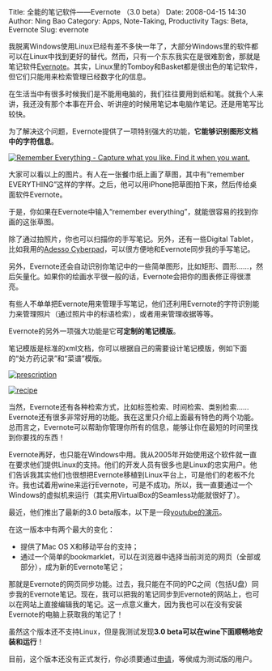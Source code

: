 Title: 全能的笔记软件——Evernote （3.0 beta）
Date: 2008-04-15 14:30
Author: Ning Bao
Category: Apps, Note-Taking, Productivity
Tags: Beta, Evernote
Slug: evernote

我脱离Windows使用Linux已经有差不多快一年了，大部分Windows里的软件都可以在Linux中找到更好的替代。然而，只有一个东东我实在是很难割舍，那就是笔记软件[Evernote](http://evernote.com/)。其实，Linux里的Tomboy和Basket都是很出色的笔记软件，但它们只能用来检索管理已经数字化的信息。

在生活当中有很多时候我们是不能用电脑的，我们往往要用到纸和笔。就我个人来讲，我还没有那个本事在开会、听讲座的时候用笔记本电脑作笔记。还是用笔写比较快。

为了解决这个问题，Evernote提供了一项特别强大的功能，**它能够识别图形文档中的字符信息**。

[![Remember Everything - Capture what you like. Find it when you
want.](http://i.linuxtoy.org/i/2008/04/evernote.jpg "evernote")](http://i.linuxtoy.org/i/2008/04/evernote.jpg)

大家可以看以上的图片。有人在一张餐巾纸上画了草图，其中有“remember
EVERYTHING”这样的字样。之后，他可以用iPhone把草图拍下来，然后传给桌面软件Evernote。

于是，你如果在Evernote中输入“remember
everything”，就能很容易的找到你画的这张草图。

除了通过拍照片，你也可以扫描你的手写笔记。另外，还有一些Digital
Tablet，比如我用的[Adesso
Cyberpad](http://www.adesso.com/products_detail.asp?productid=294)，可以很方便地和Evernote同步我的手写笔记。

另外，Evernote还会自动识别你笔记中的一些简单图形，比如矩形、圆形……，然后矢量化。如果你的绘画水平很一般的话，Evernote会把你的图表修正得很漂亮。

有些人不单单把Evernote用来管理手写笔记，他们还利用Evernote的字符识别能力来管理照片（通过照片中的标语检索），或者用来管理收据等等。

Evernote的另外一项强大功能是它**可定制的笔记模版**。

笔记模版是标准的xml文档，你可以根据自己的需要设计笔记模版，例如下面的“处方药记录”和“菜谱”模版。

[![prescription](http://i.linuxtoy.org/i/2008/04/prescription.jpg "prescription")](http://i.linuxtoy.org/i/2008/04/prescription.jpg)

[![recipe](http://i.linuxtoy.org/i/2008/04/recipe.jpg "recipe")](http://i.linuxtoy.org/i/2008/04/recipe.jpg)

当然，Evernote还有各种检索方式，比如标签检索、时间检索、类别检索……Evernote还有很多非常好用的功能。我在这里只介绍上面最有特色的两个功能。总而言之，Evernote可以帮助你管理你所有的信息，能够让你在最短的时间里找到你要找的东西！

Evernote再好，也只能在Windows中用。我从2005年开始使用这个软件就一直在要求他们提供Linux的支持。他们的开发人员有很多也是Linux的忠实用户。他们告诉我其实他们也很想把Evernote移植到Linux平台上，可是他们的老板不允许。我也试着用wine来运行Evernote，可是不成功。所以，我一直要通过一个Windows的虚拟机来运行（其实用VirtualBox的Seamless功能就很好了）。

最近，他们推出了最新的3.0
beta版本，以下是一段[youtube的演示](http://www.youtube.com/watch?v=i_ncr1Ee9e8)。

在这一版本中有两个最大的变化：

-   提供了Mac OS X和移动平台的支持；
-   通过一个简单的bookmarklet，可以在浏览器中选择当前浏览的网页（全部或部分），成为新的Evernote笔记；

那就是Evernote的网页同步功能。过去，我只能在不同的PC之间（包括U盘）同步我的Evernote笔记。现在，我可以把我的笔记同步到Evernote的网站上，也可以在网站上直接编辑我的笔记。这一点意义重大，因为我也可以在没有安装Evernote的电脑上获取我的笔记了！

虽然这个版本还不支持Linux，但是我测试发现**3.0
beta可以在wine下面顺畅地安装和运行**！

目前，这个版本还没有正式发行，你必须要通过[申请](http://evernote.com/about/prereg/)，等侯成为测试版的用户。
